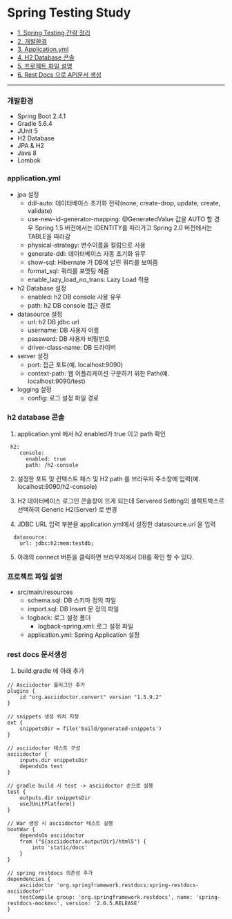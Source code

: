 Spring Testing Study
=========
 
* [1. Spring Testing 간략 정리](https://github.com/PolarGom/spring-test/wiki)
* [2. 개발환경](#개발환경)
* [3. Application.yml](#application.yml)
* [4. H2 Database 콘솔](#h2-database-콘솔)
* [5. 프로젝트 파일 설명](#프로젝트-파일-설명)
* [6. Rest Docs 으로 API문서 생성](#rest-docs-문서생성)

-------------
### 개발환경
- Spring Boot 2.4.1
- Gradle 5.6.4
- JUnit 5
- H2 Database
- JPA & H2
- Java 8
- Lombok

### application.yml
- jpa 설정
  - ddl-auto: 데이터베이스 초기화 전략(none, create-drop, update, create, validate)
  - use-new-id-generator-mapping: @GeneratedValue 값을 AUTO 할 경우 Spring 1.5 버전에서는 IDENTITY를 따라가고 Spring 2.0 버전에서는 TABLE을 따라감
  - physical-strategy: 변수이름을 컬럼으로 사용
  - generate-ddl: 데이터베이스 자동 초기화 유무
  - show-sql: Hibernate 가 DB에 날린 쿼리를 보여줌
  - format_sql: 쿼리를 포맷팅 해줌
  - enable_lazy_load_no_trans: Lazy Load 적용
- h2 Database 설정
  - enabled: h2 DB console 사용 유무
  - path: h2 DB console 접근 경로
- datasource 설정
  - url: h2 DB jdbc url
  - username: DB 사용자 이름
  - password: DB 사용자 비밀번호
  - driver-class-name: DB 드라이버
- server 설정
  - port: 접근 포트(예. localhost:9090)
  - context-path: 웹 어플리케이션 구분하기 위한 Path(예. localhost:9090/test)
- logging 설정
  - config: 로그 설정 파일 경로

### h2 database 콘솔
1. application.yml 에서 h2 enabled가 true 이고 path 확인

```
 h2:
    console:
      enabled: true
      path: /h2-console
```

2. 설정한 포트 및 컨텍스트 패스 및 H2 path 를 브라우저 주소창에 입력(예. localhost:9090/h2-console)

3. H2 데이터베이스 로그인 콘솔창이 뜨게 되는데 Servered Setting의 셀렉트박스르 선택하여 Generic H2(Server) 로 변경

4. JDBC URL 입력 부분을 application.yml에서 설정한 datasource.url 을 입력

```
  datasource:
    url: jdbc:h2:mem:testdb;
```

5. 아래의 connect 버튼을 클릭하면 브라우저에서 DB를 확인 할 수 있다.

### 프로젝트 파일 설명
- src/main/resources
  - schema.sql: DB 스키마 정의 파일
  - import.sql: DB Insert 문 정의 파일
  - logback: 로그 설정 폴더
    - logback-spring.xml: 로그 설정 파일
  - application.yml: Spring Application 설정
  
### rest docs 문서생성

1. build.gradle 에 아래 추가 

```
// Asciidoctor 플러그인 추가
plugins {
	id "org.asciidoctor.convert" version "1.5.9.2"
}

// snippets 생성 위치 지정
ext {
	snippetsDir = file('build/generated-snippets')
}

// asciidoctor 테스트 구성
asciidoctor {
	inputs.dir snippetsDir
	dependsOn test
}

// gradle build 시 test -> asciidoctor 순으로 실행
test {
	outputs.dir snippetsDir
	useJUnitPlatform()
}

// War 생성 시 asciidoctor 테스트 실행
bootWar {
	dependsOn asciidoctor
	from ("${asciidoctor.outputDir}/html5") {
		into 'static/docs'
	}
}

// spring restdocs 의존성 추가
dependencies {
    asciidoctor 'org.springframework.restdocs:spring-restdocs-asciidoctor'
	testCompile group: 'org.springframework.restdocs', name: 'spring-restdocs-mockmvc', version: '2.0.5.RELEASE'
}
```